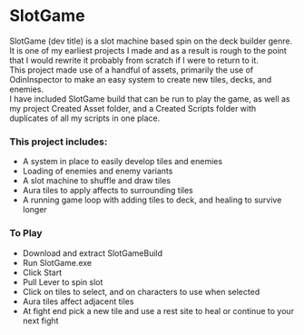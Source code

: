# SlotGame
SlotGame (dev title) is a slot machine based spin on the deck builder genre.\
It is one of my earliest projects I made and as a result is rough to the point that I would rewrite it probably from scratch if I were to return to it.\
This project made use of a handful of assets, primarily the use of OdinInspector to make an easy system to create new tiles, decks, and enemies.\
I have included SlotGame build that can be run to play the game, as well as my project Created Asset folder, and a Created Scripts folder with duplicates of all my scripts in one place.

### This project includes:
 - A system in place to easily develop tiles and enemies
 - Loading of enemies and enemy variants
 - A slot machine to shuffle and draw tiles
 - Aura tiles to apply affects to surrounding tiles
 - A running game loop with adding tiles to deck, and healing to survive longer

### To Play
 - Download and extract SlotGameBuild
 - Run SlotGame.exe
 - Click Start
 - Pull Lever to spin slot
 - Click on tiles to select, and on characters to use when selected
 - Aura tiles affect adjacent tiles
 - At fight end pick a new tile and use a rest site to heal or continue to your next fight
